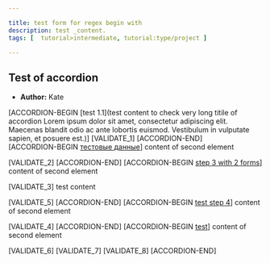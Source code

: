 ```yaml
---

title: test form for regex begin with
description: test _content.
tags: [  tutorial>intermediate, tutorial:type/project ]

---
```


## Test of accordion
  - **Author:** Kate
  
[ACCORDION-BEGIN [test 1.1](test content to check very long titile of accordion Lorem ipsum dolor sit amet, consectetur adipiscing elit. Maecenas blandit odio ac ante lobortis euismod. Vestibulum in vulputate sapien, et posuere est.)]
[VALIDATE_1]
[ACCORDION-END]   
[ACCORDION-BEGIN [тестовые данные]()]
content of second element

[VALIDATE_2]
[ACCORDION-END]
[ACCORDION-BEGIN [step 3 with 2 forms]()]
content of second element

[VALIDATE_3]
test content

[VALIDATE_5]
[ACCORDION-END]
[ACCORDION-BEGIN [test step 4]()]
content of second element

[VALIDATE_4]
[ACCORDION-END]
[ACCORDION-BEGIN [test](~!@#$%^&*()_+)]
content of second element

[VALIDATE_6]
[VALIDATE_7]
[VALIDATE_8]
[ACCORDION-END]

